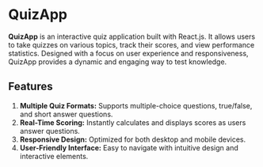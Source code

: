 # QuizApp
<b>QuizApp</b> is an interactive quiz application built with React.js. It allows users to take quizzes on various topics, track their scores, and view performance statistics. Designed with a focus on user experience and responsiveness, QuizApp provides a dynamic and engaging way to test knowledge.
<h2>Features</h2>
  <ol>
    <li><b>Multiple Quiz Formats:</b> Supports multiple-choice questions, true/false, and short answer questions.</li>
    <li><b>Real-Time Scoring:</b> Instantly calculates and displays scores as users answer questions.</li>
    <li><b>Responsive Design:</b> Optimized for both desktop and mobile devices.</li>
    <li><b>User-Friendly Interface:</b> Easy to navigate with intuitive design and interactive elements.</li>
  </ol>
